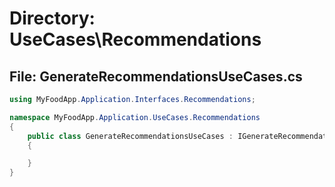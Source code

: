 # Directory: UseCases\Recommendations

## File: GenerateRecommendationsUseCases.cs

```C#
using MyFoodApp.Application.Interfaces.Recommendations;

namespace MyFoodApp.Application.UseCases.Recommendations
{
    public class GenerateRecommendationsUseCases : IGenerateRecommendationsUseCases
    {

    }
}

```

